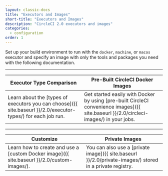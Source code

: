 ```yaml
---
layout: classic-docs
title: "Executors and Images"
short-title: "Executors and Images"
description: "CircleCI 2.0 executors and images"
categories:
  - configuration
order: 1
---
```

Set up your build environment to run with the `docker`, `machine`, or `macos` executor and specify an image with only the tools and packages you need with the following documentation.

<hr />

| Executor Type Comparison                                                                                      | Pre-Built CircleCI Docker Images                                                                                                       |
| ------------------------------------------------------------------------------------------------------------- | -------------------------------------------------------------------------------------------------------------------------------------- |
| Learn about the [types of executors you can choose]({{ site.baseurl }}/2.0/executor-types/) for each job run. | Get started easily with Docker by using [pre-built CircleCI convenience images]({{ site.baseurl }}/2.0/circleci-images/) in your jobs. |

<hr />

| Customize                                                                                                            | Private Images                                                                                           |
| -------------------------------------------------------------------------------------------------------------------- | -------------------------------------------------------------------------------------------------------- |
| Learn how to create and use a [custom Docker image]({{ site.baseurl }}/2.0/custom-images/). &nbsp;&nbsp;&nbsp;&nbsp; | You can also use a [private image]({{ site.baseurl }}/2.0/private-images/) stored in a private registry. |